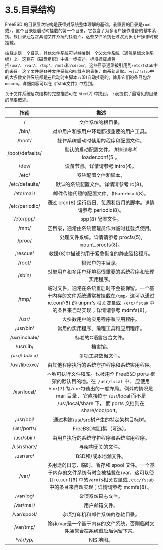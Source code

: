 # 3.5.目录结构

FreeBSD 的目录层次结构是获得对系统整体理解的基础。最重要的目录是`root`或`/`。这个目录是启动时挂载的第一个目录，它包含了为多用户操作准备的基本系统。根目录还包含其他文件系统的挂载点，这些文件系统在过渡到多用户操作时被挂载。

挂载点是一个目录，其他文件系统可以嫁接到一个父文件系统（通常是根文件系统）上。这将在《磁盘组织》中进一步描述。标准挂载点包括`/usr/`、`/var/`、`/tmp/`、`/mnt/`和`/cdrom/`。这些目录通常被引用到`/etc/fstab`中的条目。这个文件是各种文件系统和挂载点的表格，由系统读取。`/etc/fstab`中的大多数文件系统都是在启动时由脚本`rc`(8)自动挂载的，除非它们的条目包含`noauto`。详细内容可以在《fstab文件》中找到。

关于文件系统层次结构的完整描述可在 `hier`(7) 中找到。下表提供了最常见的目录的简要概述。

|指南|描述|
|:---:|:---:|
|/|文件系统的根目录。|
|/bin/|对单用户和多用户环境都很重要的用户工具。|
|/boot/|操作系统启动时使用的程序和配置文件。|
|/boot/defaults/|默认的启动配置文件。详情请参考 loader.conf(5)。|
|/dev/|设备节点。详情请参考 intro(4)。|
|/etc/|系统配置文件和脚本。|
|/etc/defaults/|默认的系统配置文件。详情请参考 rc(8)。|
|/etc/mail/|邮件传输代理的配置文件，如sendmail(8)。|
|/etc/periodic/|通过 cron(8) 运行每日、每周和每月的脚本。详情请参考 periodic(8)。|
|/etc/ppp/|ppp(8) 配置文件。|
|/mnt/|空目录，通常由系统管理员作为临时挂载点使用。|
|/proc/|处理文件系统。详情请参考 procfs(5), mount_procfs(8)。|
|/rescue/|救援(8)中描述的用于紧急恢复的静态链接程序。|
|/root/|根账户的主目录。|
|/sbin/|对单用户和多用户环境都很重要的系统程序和管理实用程序。|
|/tmp/|临时文件，通常在系统重启时不会被保留。一个基于内存的文件系统通常被挂载在`/tmp`。这可以通过 rc.conf(5) 的 tmpmfs 相关变量或` /etc/fstab` 中的条目来自动实现；详情请参考 mdmfs(8)。|
|/usr/|大多数用户的实用程序和应用程序。|
|/usr/bin/|常用的实用程序、编程工具和应用程序。|
|/usr/include/|标准的C语言包含文件。|
|/usr/lib/|档案馆。|
|/usr/libdata/|杂项工具数据文件。|
|/usr/libexec/|由其他程序执行的系统守护程序和系统实用程序。|
|/usr/local/|本地可执行文件和库。也被用作 FreeBSD ports 框架的默认目的地。在` /usr/local` 中， 应使用 hier(7) 为` /usr `勾勒出的一般布局。例外的情况是 man 目录， 它直接位于 /usr/local 而不是 /usr/local/share 下， 而 ports 文档则在 share/doc/port。|
|/usr/obj/|通过构建/usr/src树产生的特定架构目标树。|
|/usr/ports/|FreeBSD端口集（可选）。|
|/usr/sbin/|由用户执行的系统守护程序和系统实用程序。|
|/usr/share/|与架构无关的文件。|
|/usr/src/|BSD和/或本地源文件。|
|/var/|多用途的日志、临时、暂存和 spool 文件。一个基于内存的文件系统有时会被挂载在/var。这可以使用 rc.conf(5) 中的` varmfs `相关变量或 `/etc/fstab `中的条目来自动实现；详情请参考 mdmfs(8) 。|
|/var/log/|杂项系统日志文件。|
|/var/mail/|用户邮箱文件。|
|/var/spool/|杂项打印机和邮件系统的卷轴目录。|
|/var/tmp/|除非`/var`是一个基于内存的文件系统，否则临时文件通常会在系统重启后保留下来。|
|/var/yp/|NIS 地图。|
